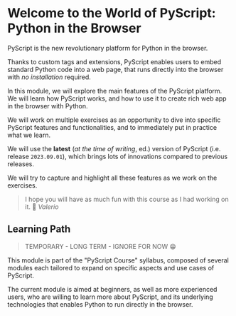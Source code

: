 # Welcome to the World of PyScript: Python in the Browser

PyScript is the new revolutionary platform for Python in the browser.

Thanks to custom tags and extensions, PyScript enables users to embed
standard Python code into a web page, that runs directly into the browser
with _no installation_ required.

In this module, we will explore the main features of the PyScript platform.
We will learn how PyScript works, and how to use it to create rich web
app in the browser with Python.

We will work on multiple exercises as an opportunity to dive into specific PyScript
features and functionalities, and to immediately put in practice what we learn.

We will use the **latest** (_at the time of writing_, ed.) version of
PyScript (i.e. release `2023.09.01`), which brings lots of innovations
compared to previous releases.

We will try to capture and highlight all these features as we work on the exercises.

> I hope you will have as much fun with this course as I had working on it. 🎉
> _Valerio_

## Learning Path

> TEMPORARY - LONG TERM - IGNORE FOR NOW 😁

This module is part of the "PyScript Course" syllabus, composed of several modules each
tailored to expand on specific aspects and use cases of PyScript.

The current module is aimed at beginners, as well as more experienced users, who are willing
to learn more about PyScript, and its underlying technologies that enables Python to run
directly in the browser.
